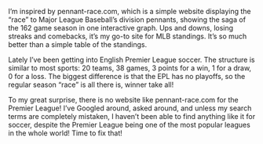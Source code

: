 I’m inspired by pennant-race.com, which is a simple website displaying the “race” to Major League Baseball’s division pennants, showing the saga of the 162 game season in one interactive graph.  Ups and downs, losing streaks and comebacks, it’s my go-to site for MLB standings.  It’s so much better than a simple table of the standings.

Lately I’ve been getting into English Premier League soccer.  The structure is similar to most sports: 20 teams, 38 games, 3 points for a win, 1 for a draw, 0 for a loss.  The biggest difference is that the EPL has no playoffs, so the regular season “race” is all there is, winner take all!

To my great surprise, there is no website like pennant-race.com for the Premier League!  I’ve Googled around, asked around, and unless my search terms are completely mistaken, I haven’t been able to find anything like it for soccer, despite the Premier League being one of the most popular leagues in the whole world!  Time to fix that!
